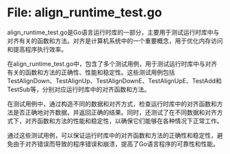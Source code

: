 # File: align_runtime_test.go

align_runtime_test.go是Go语言运行时库的一部分，主要用于测试运行时库中与对齐有关的函数和方法。对齐是计算机系统中的一个重要概念，用于优化内存访问和提高程序执行效率。

在align_runtime_test.go中，包含了多个测试用例，用于测试运行时库中与对齐有关的函数和方法的正确性、性能和稳定性。这些测试用例包括TestAlignDown、TestAlignUp、TestAlignDownE、TestAlignUpE、TestAdd和TestSub等，分别对应运行时库中的对齐函数和方法。

在测试用例中，通过构造不同的数据和对齐方式，检查运行时库中的对齐函数和方法是否正确地对齐数据，并返回正确的结果。同时，还测试了在不同数据和对齐方式下，对齐函数和方法的性能和稳定性，以确保它们能够在各种情况下正常工作。

通过这些测试用例，可以保证运行时库中的对齐函数和方法的正确性和稳定性，避免由于对齐错误而导致的程序错误和崩溃，提高了Go语言程序的可靠性和性能。

